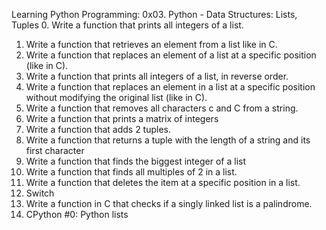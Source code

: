 Learning Python Programming:
0x03. Python - Data Structures: Lists, Tuples
0. Write a function that prints all integers of a list.
1. Write a function that retrieves an element from a list like in C.
2. Write a function that replaces an element of a list at a specific position (like in C).
3. Write a function that prints all integers of a list, in reverse order.
4. Write a function that replaces an element in a list at a specific position without modifying the original list (like in C).
5. Write a function that removes all characters c and C from a string.
6. Write a function that prints a matrix of integers
7. Write a function that adds 2 tuples.
8. Write a function that returns a tuple with the length of a string and its first character
9. Write a function that finds the biggest integer of a list
10. Write a function that finds all multiples of 2 in a list.
11. Write a function that deletes the item at a specific position in a list.
12.  Switch
13. Write a function in C that checks if a singly linked list is a palindrome.
14. CPython #0: Python lists
